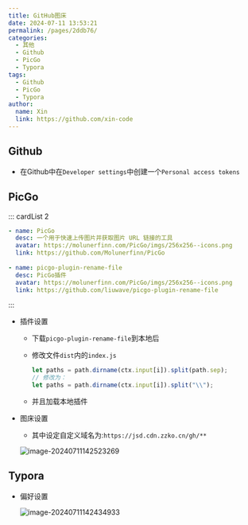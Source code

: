 ```yaml
---
title: GitHub图床
date: 2024-07-11 13:53:21
permalink: /pages/2ddb76/
categories:
  - 其他
  - Github
  - PicGo
  - Typora
tags:
  - Github
  - PicGo
  - Typora
author: 
  name: Xin
  link: https://github.com/xin-code
---
```




## Github

- 在Github中在`Developer settings`中创建一个`Personal access tokens`



## PicGo

::: cardList 2

```yaml
- name: PicGo
  desc: 一个用于快速上传图片并获取图片 URL 链接的工具
  avatar: https://molunerfinn.com/PicGo/imgs/256x256--icons.png
  link: https://github.com/Molunerfinn/PicGo
  
- name: picgo-plugin-rename-file
  desc: PicGo插件
  avatar: https://molunerfinn.com/PicGo/imgs/256x256--icons.png
  link: https://github.com/liuwave/picgo-plugin-rename-file
```

:::



- 插件设置

  - 下载`picgo-plugin-rename-file`到本地后

  - 修改文件`dist`内的`index.js`

    ```javascript
    let paths = path.dirname(ctx.input[i]).split(path.sep);
    // 修改为：
    let paths = path.dirname(ctx.input[i]).split("\\");
    ```

  - 并且加载本地插件

- 图床设置

  - 其中设定自定义域名为:`https://jsd.cdn.zzko.cn/gh/**`

  ![image-20240711142523269](https://jsd.cdn.zzko.cn/gh/xin-code/images_store/blog/05.GitHub+PicGo+Typora_Imgs/%E5%9B%BE%E5%BA%8A%E8%AE%BE%E7%BD%AE.png)





## Typora

- 偏好设置

  ![image-20240711142434933](https://jsd.cdn.zzko.cn/gh/xin-code/images_store/blog/05.GitHub+PicGo+Typora_Imgs/%E5%81%8F%E5%A5%BD%E8%AE%BE%E7%BD%AE.png)
